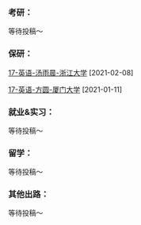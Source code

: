 ### 考研：

等待投稿～

### 保研：

[17-英语-汤雨晨-浙江大学](升学就业/外语学院/17-英语-汤雨晨.md) [2021-02-08]

[17-英语-方圆-厦门大学](升学就业/外语学院/17-英语-方圆.md) [2021-01-11]

### 就业&实习：

等待投稿～

### 留学：

等待投稿～

### 其他出路：

等待投稿～